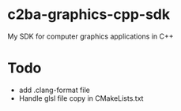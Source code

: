 # c2ba-graphics-cpp-sdk

My SDK for computer graphics applications in C++

# Todo

- add .clang-format file
- Handle glsl file copy in CMakeLists.txt
